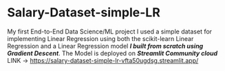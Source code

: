 # Salary-Dataset-simple-LR
My first End-to-End Data Science/ML project 
I used a simple dataset for implementing Linear Regression using both the scikit-learn Linear Regression and a Linear Regression model ***I built from scratch using Gradient Descent***.
The Model is deployed on ***Streamlit Community cloud***
LINK -> https://salary-dataset-simple-lr-vfta50ugdsg.streamlit.app/
